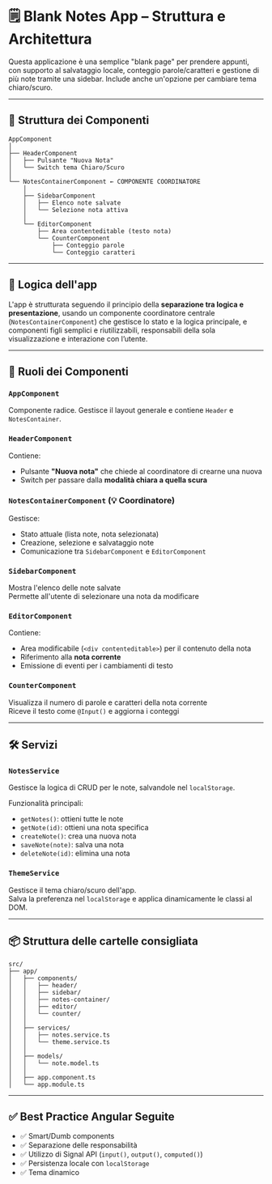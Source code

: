 # 🗒️ Blank Notes App – Struttura e Architettura

Questa applicazione è una semplice "blank page" per prendere appunti, con supporto al salvataggio locale, conteggio parole/caratteri e gestione di più note tramite una sidebar. Include anche un'opzione per cambiare tema chiaro/scuro.

---

## 🧱 Struttura dei Componenti

```
AppComponent
│
├── HeaderComponent
│   ├── Pulsante "Nuova Nota"
│   └── Switch tema Chiaro/Scuro
│
└── NotesContainerComponent ← COMPONENTE COORDINATORE
    │
    ├── SidebarComponent
    │   ├── Elenco note salvate
    │   └── Selezione nota attiva
    │
    └── EditorComponent
        ├── Area contenteditable (testo nota)
        └── CounterComponent
            ├── Conteggio parole
            └── Conteggio caratteri
```

---

## 🧠 Logica dell'app

L'app è strutturata seguendo il principio della **separazione tra logica e presentazione**, usando un componente coordinatore centrale (`NotesContainerComponent`) che gestisce lo stato e la logica principale, e componenti figli semplici e riutilizzabili, responsabili della sola visualizzazione e interazione con l’utente.

---

## 🧩 Ruoli dei Componenti

### `AppComponent`
Componente radice. Gestisce il layout generale e contiene `Header` e `NotesContainer`.

### `HeaderComponent`
Contiene:
- Pulsante **"Nuova nota"** che chiede al coordinatore di crearne una nuova
- Switch per passare dalla **modalità chiara a quella scura**

### `NotesContainerComponent` (💡 Coordinatore)
Gestisce:
- Stato attuale (lista note, nota selezionata)
- Creazione, selezione e salvataggio note
- Comunicazione tra `SidebarComponent` e `EditorComponent`

### `SidebarComponent`
Mostra l'elenco delle note salvate  
Permette all'utente di selezionare una nota da modificare

### `EditorComponent`
Contiene:
- Area modificabile (`<div contenteditable>`) per il contenuto della nota
- Riferimento alla **nota corrente**
- Emissione di eventi per i cambiamenti di testo

### `CounterComponent`
Visualizza il numero di parole e caratteri della nota corrente  
Riceve il testo come `@Input()` e aggiorna i conteggi

---

## 🛠️ Servizi

### `NotesService`
Gestisce la logica di CRUD per le note, salvandole nel `localStorage`.

Funzionalità principali:
- `getNotes()`: ottieni tutte le note
- `getNote(id)`: ottieni una nota specifica
- `createNote()`: crea una nuova nota
- `saveNote(note)`: salva una nota
- `deleteNote(id)`: elimina una nota

### `ThemeService`
Gestisce il tema chiaro/scuro dell'app.  
Salva la preferenza nel `localStorage` e applica dinamicamente le classi al DOM.

---

## 📦 Struttura delle cartelle consigliata

```
src/
├── app/
│   ├── components/
│   │   ├── header/
│   │   ├── sidebar/
│   │   ├── notes-container/
│   │   ├── editor/
│   │   └── counter/
│   │
│   ├── services/
│   │   ├── notes.service.ts
│   │   └── theme.service.ts
│   │
│   ├── models/
│   │   └── note.model.ts
│   │
│   ├── app.component.ts
│   └── app.module.ts
```

---

## ✅ Best Practice Angular Seguite

- ✅ Smart/Dumb components
- ✅ Separazione delle responsabilità
- ✅ Utilizzo di Signal API (`input()`, `output()`, `computed()`)
- ✅ Persistenza locale con `localStorage`
- ✅ Tema dinamico
